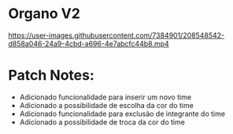 # Organo V2 


https://user-images.githubusercontent.com/7384901/208548542-d858a046-24a9-4cbd-a696-4e7abcfc44b8.mp4


# Patch Notes:

  - Adicionado funcionalidade para inserir um novo time
  - Adicionado a possibilidade de escolha da cor do time
  - Adicionado funcionalidade para exclusão de integrante do time
  - Adicionado a possibilidade de troca da cor do time

